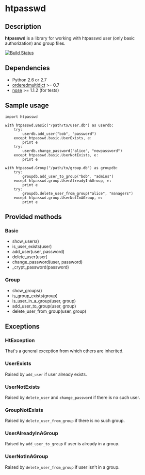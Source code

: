 # htpasswd

## Description
**htpasswd** is a library for working with htpasswd user (only basic authorization) and group files.

[![Build Status](https://secure.travis-ci.org/thesharp/htpasswd.png)](http://travis-ci.org/thesharp/htpasswd)

## Dependencies
- Python 2.6 or 2.7
- [orderedmultidict](http://pypi.python.org/pypi/orderedmultidict/0.7) >= 0.7
- [nose](http://pypi.python.org/pypi/nose/) >= 1.1.2 (for tests)

## Sample usage
    import htpasswd

    with htpasswd.Basic("/path/to/user.db") as userdb:
        try:
            userdb.add_user("bob", "password")
        except htpasswd.basic.UserExists, e:
            print e
        try:
            userdb.change_password("alice", "newpassword")
        except htpasswd.basic.UserNotExists, e:
            print e

    with htpasswd.Group("/path/to/group.db") as groupdb:
        try:
            groupdb.add_user_to_group("bob", "admins")
        except htpasswd.group.UserAlreadyInAGroup, e:
            print e
        try:
            groupdb.delete_user_from_group("alice", "managers")
        except htpasswd.group.UserNotInAGroup, e:
            print e

## Provided methods

### Basic
- show_users()
- is\_user\_exists(user)
- add_user(user, password)
- delete_user(user)
- change_password(user, password)
- _crypt_password(password)

### Group
- show_groups()
- is\_group\_exists(group)
- is\_user\_in\_a\_group(user, group)
- add\_user\_to\_group(user, group)
- delete\_user\_from\_group(user,  group)

## Exceptions

### HtException

That's a general exception from which others are inherited.

### UserExists
Raised by ``add_user`` if user already exists.

### UserNotExists
Raised by ``delete_user`` and ``change_password`` if there is no such user.

### GroupNotExists
Raised by ``delete_user_from_group`` if there is no such group.

### UserAlreadyInAGroup
Raised by ``add_user_to_group`` if user is already in a group.

### UserNotInAGroup
Raised by ``delete_user_from_group`` if user isn't in a group.